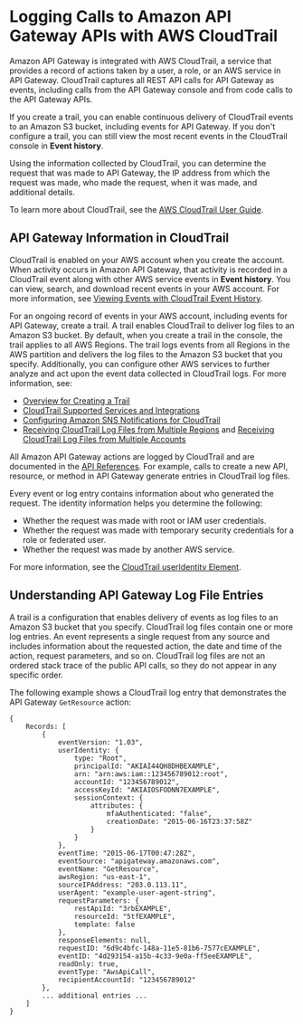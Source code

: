 # Logging Calls to Amazon API Gateway APIs with AWS CloudTrail<a name="cloudtrail"></a>

Amazon API Gateway is integrated with AWS CloudTrail, a service that provides a record of actions taken by a user, a role, or an AWS service in API Gateway\. CloudTrail captures all REST API calls for API Gateway as events, including calls from the API Gateway console and from code calls to the API Gateway APIs\. 

If you create a trail, you can enable continuous delivery of CloudTrail events to an Amazon S3 bucket, including events for API Gateway\. If you don't configure a trail, you can still view the most recent events in the CloudTrail console in **Event history**\. 

Using the information collected by CloudTrail, you can determine the request that was made to API Gateway, the IP address from which the request was made, who made the request, when it was made, and additional details\. 

To learn more about CloudTrail, see the [AWS CloudTrail User Guide](https://docs.aws.amazon.com/awscloudtrail/latest/userguide/)\.

## API Gateway Information in CloudTrail<a name="service-info-in-cloudtrail"></a>

CloudTrail is enabled on your AWS account when you create the account\. When activity occurs in Amazon API Gateway, that activity is recorded in a CloudTrail event along with other AWS service events in **Event history**\. You can view, search, and download recent events in your AWS account\. For more information, see [Viewing Events with CloudTrail Event History](https://docs.aws.amazon.com/awscloudtrail/latest/userguide/view-cloudtrail-events.html)\. 

For an ongoing record of events in your AWS account, including events for API Gateway, create a trail\. A trail enables CloudTrail to deliver log files to an Amazon S3 bucket\. By default, when you create a trail in the console, the trail applies to all AWS Regions\. The trail logs events from all Regions in the AWS partition and delivers the log files to the Amazon S3 bucket that you specify\. Additionally, you can configure other AWS services to further analyze and act upon the event data collected in CloudTrail logs\. For more information, see: 
+ [Overview for Creating a Trail](https://docs.aws.amazon.com/awscloudtrail/latest/userguide/cloudtrail-create-and-update-a-trail.html)
+ [CloudTrail Supported Services and Integrations](https://docs.aws.amazon.com/awscloudtrail/latest/userguide/cloudtrail-aws-service-specific-topics.html#cloudtrail-aws-service-specific-topics-integrations)
+ [Configuring Amazon SNS Notifications for CloudTrail](https://docs.aws.amazon.com/awscloudtrail/latest/userguide/getting_notifications_top_level.html)
+ [Receiving CloudTrail Log Files from Multiple Regions](https://docs.aws.amazon.com/awscloudtrail/latest/userguide/receive-cloudtrail-log-files-from-multiple-regions.html) and [Receiving CloudTrail Log Files from Multiple Accounts](https://docs.aws.amazon.com/awscloudtrail/latest/userguide/cloudtrail-receive-logs-from-multiple-accounts.html)

All Amazon API Gateway actions are logged by CloudTrail and are documented in the [API References](api-ref.md)\. For example, calls to create a new API, resource, or method in API Gateway generate entries in CloudTrail log files\.

Every event or log entry contains information about who generated the request\. The identity information helps you determine the following: 
+ Whether the request was made with root or IAM user credentials\.
+ Whether the request was made with temporary security credentials for a role or federated user\.
+ Whether the request was made by another AWS service\.

For more information, see the [CloudTrail userIdentity Element](https://docs.aws.amazon.com/awscloudtrail/latest/userguide/cloudtrail-event-reference-user-identity.html)\.

## Understanding API Gateway Log File Entries<a name="understanding-service-name-entries"></a>

A trail is a configuration that enables delivery of events as log files to an Amazon S3 bucket that you specify\. CloudTrail log files contain one or more log entries\. An event represents a single request from any source and includes information about the requested action, the date and time of the action, request parameters, and so on\. CloudTrail log files are not an ordered stack trace of the public API calls, so they do not appear in any specific order\. 

The following example shows a CloudTrail log entry that demonstrates the API Gateway `GetResource` action:

```
{
    Records: [
        {
            eventVersion: "1.03",
            userIdentity: {
                type: "Root",
                principalId: "AKIAI44QH8DHBEXAMPLE",
                arn: "arn:aws:iam::123456789012:root",
                accountId: "123456789012",
                accessKeyId: "AKIAIOSFODNN7EXAMPLE",
                sessionContext: {
                    attributes: {
                        mfaAuthenticated: "false",
                        creationDate: "2015-06-16T23:37:58Z"
                    }
                }
            },
            eventTime: "2015-06-17T00:47:28Z",
            eventSource: "apigateway.amazonaws.com",
            eventName: "GetResource",
            awsRegion: "us-east-1",
            sourceIPAddress: "203.0.113.11",
            userAgent: "example-user-agent-string",
            requestParameters: {
                restApiId: "3rbEXAMPLE",
                resourceId: "5tfEXAMPLE",
                template: false
            },
            responseElements: null,
            requestID: "6d9c4bfc-148a-11e5-81b6-7577cEXAMPLE",
            eventID: "4d293154-a15b-4c33-9e0a-ff5eeEXAMPLE",
            readOnly: true,
            eventType: "AwsApiCall",
            recipientAccountId: "123456789012"
        },
        ... additional entries ...
    ]
}
```